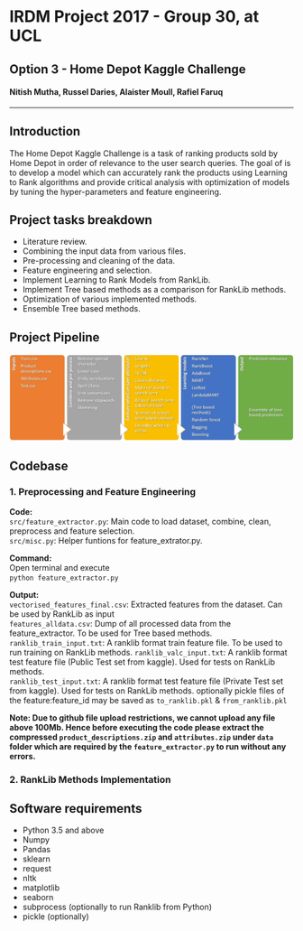 # IRDM Project 2017 - Group 30, at UCL  
## Option 3 - Home Depot Kaggle Challenge
#### Nitish Mutha, Russel Daries, Alaister Moull, Rafiel Faruq  
---  

## Introduction  
The Home Depot Kaggle Challenge is a task of ranking products sold by Home Depot in order of relevance to the user search queries. 
The goal of is to develop a model which can accurately rank the products using Learning to Rank algorithms and provide critical
analysis with optimization of models by tuning the hyper-parameters and feature engineering.  

## Project tasks breakdown 
- Literature review.  
- Combining the input data from various files.  
- Pre-processing and cleaning of the data.  
- Feature engineering and selection.  
- Implement Learning to Rank Models from RankLib.  
- Implement Tree based methods as a comparison for RankLib methods.  
- Optimization of various implemented methods.  
- Ensemble Tree based methods.  

## Project Pipeline  
![Alt](/images/process.jpg "pipeline")  

## Codebase  
### 1. Preprocessing and Feature Engineering 

**Code:**  
`src/feature_extractor.py`: Main code to load dataset, combine, clean, preprocess and feature selection.  
`src/misc.py`: Helper funtions for feature_extrator.py.  

**Command:**  
Open terminal and execute   
`python feature_extractor.py`  

**Output:**  
`vectorised_features_final.csv`: Extracted features from the dataset. Can be used by RankLib as input   
`features_alldata.csv`: Dump of all processed data from the feature_extractor. To be used for Tree based methods.  
`ranklib_train_input.txt`: A ranklib format train feature file. To be used to run training on RankLib methods.
`ranklib_valc_input.txt`: A ranklib format test feature file (Public Test set from kaggle). Used for tests on RankLib methods.  
`ranklib_test_input.txt`: A ranklib format test feature file (Private Test set from kaggle). Used for tests on RankLib methods.
  optionally pickle files of the feature:feature_id may be saved as `to_ranklib.pkl` & `from_ranklib.pkl`

__Note: Due to github file upload restrictions, we cannot upload any file above 100Mb. Hence before executing the code please extract the compressed `product_descriptions.zip` and `attributes.zip` under `data` folder which are required by the `feature_extractor.py` to run without any errors.__

### 2. RankLib Methods Implementation

## Software requirements  
* Python 3.5 and above
* Numpy
* Pandas
* sklearn
* request
* nltk
* matplotlib
* seaborn
* subprocess (optionally to run Ranklib from Python)
* pickle (optionally)


